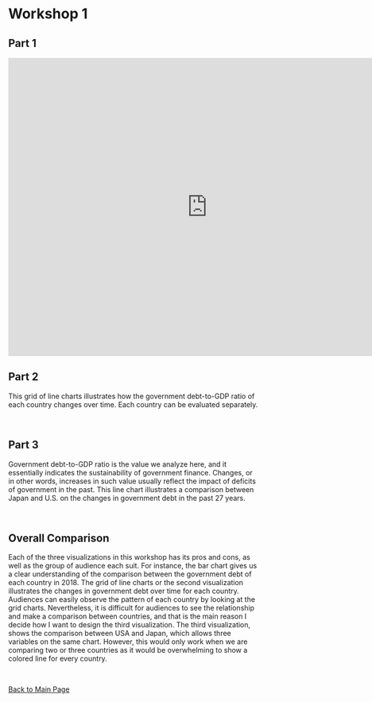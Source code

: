 # Workshop 1


## Part 1
<iframe src="https://data.oecd.org/chart/6SiZ" width="800" height="600" style="border: 0" mozallowfullscreen="true" webkitallowfullscreen="true" allowfullscreen="true"><a href="https://data.oecd.org/chart/6SiZ" target="_blank">OECD Chart: General government debt, Total, % of GDP, Annual, 2018</a></iframe>

<br/>

## Part 2
<div class="flourish-embed flourish-chart" data-src="visualisation/11730569" data-width="80%"><script src="https://public.flourish.studio/resources/embed.js"></script></div>

This grid of line charts illustrates how the government debt-to-GDP ratio of each country changes over time. Each country can be evaluated separately.

<br/>

## Part 3


<div class="flourish-embed flourish-scatter" data-src="visualisation/11731684" data-width="80%"><script src="https://public.flourish.studio/resources/embed.js"></script></div>

Government debt-to-GDP ratio is the value we analyze here, and it essentially indicates the sustainability of government finance. Changes, or in other words, increases in such value usually reflect the impact of deficits of government in the past. This line chart illustrates a comparison between Japan and U.S. on the changes in government debt in the past 27 years.

<br/>

## Overall Comparison

Each of the three visualizations in this workshop has its pros and cons, as well as the group of audience each suit. For instance, the bar chart gives us a clear understanding of the comparison between the government debt of each country in 2018. The grid of line charts or the second visualization illustrates the changes in government debt over time for each country. Audiences can easily observe the pattern of each country by looking at the grid charts. Nevertheless, it is difficult for audiences to see the relationship and make a comparison between countries, and that is the main reason I decide how I want to design the third visualization. The third visualization, shows the comparison between USA and Japan, which allows three variables on the same chart. However, this would only work when we are comparing two or three countries as it would be overwhelming to show a colored line for every country.

<br/>

[Back to Main Page](README.md)
